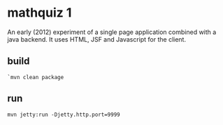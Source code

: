 # mathquiz 1

An early (2012) experiment of a single page application combined with a java
backend. It uses HTML, JSF and Javascript for the client.

## build
```
`mvn clean package
```

## run
```
mvn jetty:run -Djetty.http.port=9999
```
